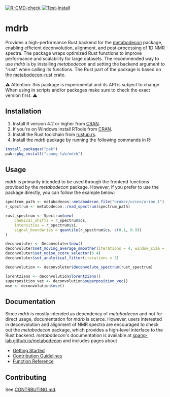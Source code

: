[![R-CMD-check](https://github.com/spang-lab/mdrb/actions/workflows/R-CMD-check.yaml/badge.svg)](https://github.com/spang-lab/mdrb/actions/workflows/R-CMD-check.yaml)
[![Test-Install](https://github.com/spang-lab/mdrb/actions/workflows/test-install.yaml/badge.svg)](https://github.com/spang-lab/mdrb/actions/workflows/test-install.yaml)

# mdrb

Provides a high-performance Rust backend for the [metabodecon](https://github.com/spang-lab/metabodecon) package, enabling efficient deconvolution, alignment, and post-processing of 1D NMR spectra. The package wraps optimized Rust functions to improve performance and scalability for large datasets. The recommended way to use *mdrb* is by installing *metabodecon* and setting the backend argument to "rust" when calling its functions. The Rust part of the package is based on the [metabodecon-rust](https://github.com/SombkeMaximilian/metabodecon-rust) crate.

⚠️ Attention: this package is experimental and its API is subject to change. When using in scripts and/or packages make sure to check the exact version first. ⚠️

## Installation

1. Install R version 4.2 or higher from [CRAN](https://cran.r-project.org/).
2. If you're on Windows install RTools from [CRAN](https://cran.r-project.org/).
3. Install the Rust toolchain from [rustup.rs](https://rustup.rs/).
4. Install the *mdrb* package by running the following commands in R:

```R
install.packages("pak")
pak::pkg_install("spang-lab/mdrb")
```

## Usage

*mdrb* is primarily intended to be used through the frontend functions provided by the *metabodecon* package. However, if you prefer to use the package directly, you can follow the example below:

```R
spectrum_path <- metabodecon::metabodecon_file("bruker/urine/urine_1")
r_spectrum <- metabodecon::read_spectrum(spectrum_path)

rust_spectrum <- Spectrum$new(
    chemical_shifts = r_spectrum$cs,
    intensities = r_spectrum$si,
    signal_boundaries = quantile(r_spectrum$cs, c(0.1, 0.9))
)

deconvoluter <- Deconvoluter$new()
deconvoluter$set_moving_average_smoother(iterations = 4, window_size = 3)
deconvoluter$set_noise_score_selector(6.4)
deconvoluter$set_analytical_fitter(iterations = 5)

deconvolution <- deconvoluter$deconvolute_spectrum(rust_spectrum)

lorentzians <- deconvolution$lorentzians()
superposition_vec <- deconvolution$superposition_vec()
mse <- deconvolution$mse()
```

## Documentation

Since *mdrb* is mostly intended as dependency of *metabodecon* and not for direct usage, documentation for *mdrb* is scarce. However, users interested in deconvolution and alignment of NMR spectra are encouraged to check out the *metabodecon* package, which provides a high-level interface to the Rust backend. *metabodecon's* documentation is available at [spang-lab.github.io/metabodecon](https://spang-lab.github.io/metabodecon/) and includes pages about

- [Getting Started](https://spang-lab.github.io/metabodecon/articles/metabodecon.html)
- [Contribution Guidelines](https://spang-lab.github.io/metabodecon/articles/Contributing.html)
- [Function Reference](https://spang-lab.github.io/metabodecon/reference/index.html)

## Contributing

See [CONTRBUTING.md](CONTRIBUTING.md).
